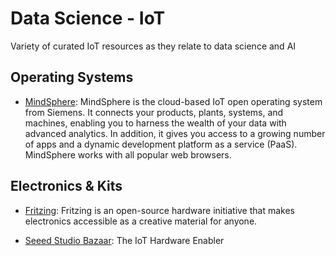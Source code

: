 # Data Science - IoT
Variety of curated IoT resources as they relate to data science and AI

## Operating Systems
- [MindSphere](https://siemens.mindsphere.io/en): MindSphere is the cloud-based IoT open operating system from Siemens. It connects your products, plants, systems, and machines, enabling you to harness the wealth of your data with advanced analytics. In addition, it gives you access to a growing number of apps and a dynamic development platform as a service (PaaS). MindSphere works with all popular web browsers.

## Electronics & Kits
- [Fritzing](http://fritzing.org): Fritzing is an open-source hardware initiative that makes electronics accessible as a creative material for anyone.

- [Seeed Studio Bazaar](https://www.seeedstudio.com/): The IoT Hardware Enabler
